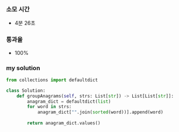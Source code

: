### 소모 시간
- 4분 26초

### 통과율
- 100%

### my solution
```python
from collections import defaultdict

class Solution:
    def groupAnagrams(self, strs: List[str]) -> List[List[str]]:
        anagram_dict = defaultdict(list)
        for word in strs:
            anagram_dict["".join(sorted(word))].append(word)
        
        return anagram_dict.values()
```